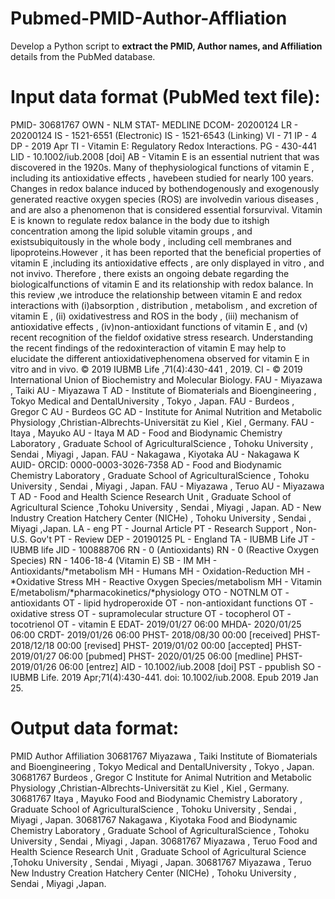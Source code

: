 # Pubmed-PMID-Author-Affliation
Develop a Python script to **extract the PMID, Author names, and Affiliation** details from the PubMed database.

# Input data format (PubMed text file):

﻿PMID- 30681767
OWN - NLM
STAT- MEDLINE
DCOM- 20200124
LR  - 20200124
IS  - 1521-6551 (Electronic)
IS  - 1521-6543 (Linking)
VI  - 71
IP  - 4
DP  - 2019 Apr
TI  - Vitamin E: Regulatory Redox Interactions.
PG  - 430-441
LID - 10.1002/iub.2008 [doi]
AB  - Vitamin E is an essential nutrient that was discovered in the 1920s. Many of thephysiological functions of vitamin E , including its antioxidative effects , havebeen studied for nearly 100 years. Changes in redox balance induced by bothendogenously and exogenously generated reactive oxygen species (ROS) are involvedin various diseases , and are also a phenomenon that is considered essential forsurvival. Vitamin E is known to regulate redox balance in the body due to itshigh concentration among the lipid soluble vitamin groups , and existsubiquitously in the whole body , including cell membranes and lipoproteins.However , it has been reported that the beneficial properties of vitamin E ,including its antioxidative effects , are only displayed in vitro , and not invivo. Therefore , there exists an ongoing debate regarding the biologicalfunctions of vitamin E and its relationship with redox balance. In this review ,we introduce the relationship between vitamin E and redox interactions with (i)absorption , distribution , metabolism , and excretion of vitamin E , (ii) oxidativestress and ROS in the body , (iii) mechanism of antioxidative effects , (iv)non-antioxidant functions of vitamin E , and (v) recent recognition of the fieldof oxidative stress research. Understanding the recent findings of the redoxinteraction of vitamin E may help to elucidate the different antioxidativephenomena observed for vitamin E in vitro and in vivo. © 2019 IUBMB Life ,71(4):430-441 , 2019.
CI  - © 2019 International Union of Biochemistry and Molecular Biology.
FAU - Miyazawa , Taiki
AU  - Miyazawa T
AD  - Institute of Biomaterials and Bioengineering , Tokyo Medical and DentalUniversity , Tokyo , Japan.
FAU - Burdeos , Gregor C
AU  - Burdeos GC
AD  - Institute for Animal Nutrition and Metabolic Physiology ,Christian-Albrechts-Universität zu Kiel , Kiel , Germany.
FAU - Itaya , Mayuko
AU  - Itaya M
AD  - Food and Biodynamic Chemistry Laboratory , Graduate School of AgriculturalScience , Tohoku University , Sendai , Miyagi , Japan.
FAU - Nakagawa , Kiyotaka
AU  - Nakagawa K
AUID- ORCID: 0000-0003-3026-7358
AD  - Food and Biodynamic Chemistry Laboratory , Graduate School of AgriculturalScience , Tohoku University , Sendai , Miyagi , Japan.
FAU - Miyazawa , Teruo
AU  - Miyazawa T
AD  - Food and Health Science Research Unit , Graduate School of Agricultural Science ,Tohoku University , Sendai , Miyagi , Japan.
AD  - New Industry Creation Hatchery Center (NICHe) , Tohoku University , Sendai , Miyagi ,Japan.
LA  - eng
PT  - Journal Article
PT  - Research Support , Non-U.S. Gov't
PT  - Review
DEP - 20190125
PL  - England
TA  - IUBMB Life
JT  - IUBMB life
JID - 100888706
RN  - 0 (Antioxidants)
RN  - 0 (Reactive Oxygen Species)
RN  - 1406-18-4 (Vitamin E)
SB  - IM
MH  - Antioxidants/*metabolism
MH  - Humans
MH  - Oxidation-Reduction
MH  - *Oxidative Stress
MH  - Reactive Oxygen Species/metabolism
MH  - Vitamin E/metabolism/*pharmacokinetics/*physiology
OTO - NOTNLM
OT  - antioxidants
OT  - lipid hydroperoxide
OT  - non-antioxidant functions
OT  - oxidative stress
OT  - supramolecular structure
OT  - tocopherol
OT  - tocotrienol
OT  - vitamin E
EDAT- 2019/01/27 06:00
MHDA- 2020/01/25 06:00
CRDT- 2019/01/26 06:00
PHST- 2018/08/30 00:00 [received]
PHST- 2018/12/18 00:00 [revised]
PHST- 2019/01/02 00:00 [accepted]
PHST- 2019/01/27 06:00 [pubmed]
PHST- 2020/01/25 06:00 [medline]
PHST- 2019/01/26 06:00 [entrez]
AID - 10.1002/iub.2008 [doi]
PST - ppublish
SO  - IUBMB Life. 2019 Apr;71(4):430-441. doi: 10.1002/iub.2008. Epub 2019 Jan 25.


# Output data format:

PMID	Author	Affiliation
30681767	Miyazawa , Taiki	Institute of Biomaterials and Bioengineering , Tokyo Medical and DentalUniversity , Tokyo , Japan.
30681767	Burdeos , Gregor C	Institute for Animal Nutrition and Metabolic Physiology ,Christian-Albrechts-Universität zu Kiel , Kiel , Germany.
30681767	Itaya , Mayuko	        Food and Biodynamic Chemistry Laboratory , Graduate School of AgriculturalScience , Tohoku University , Sendai , Miyagi , Japan.
30681767	Nakagawa , Kiyotaka	Food and Biodynamic Chemistry Laboratory , Graduate School of AgriculturalScience , Tohoku University , Sendai , Miyagi , Japan.
30681767	Miyazawa , Teruo	Food and Health Science Research Unit , Graduate School of Agricultural Science ,Tohoku University , Sendai , Miyagi , Japan.
30681767	Miyazawa , Teruo	New Industry Creation Hatchery Center (NICHe) , Tohoku University , Sendai , Miyagi ,Japan.


